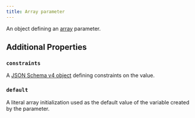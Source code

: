 ```yaml
---
title: Array parameter
---
```


An object defining an [array](../../types/array.md) parameter.

## Additional Properties

### `constraints`

A [JSON Schema v4 object](https://tools.ietf.org/html/draft-wright-json-schema-00) defining constraints on the value.

### `default`

A literal array initialization used as the default value of the variable created by the parameter.
